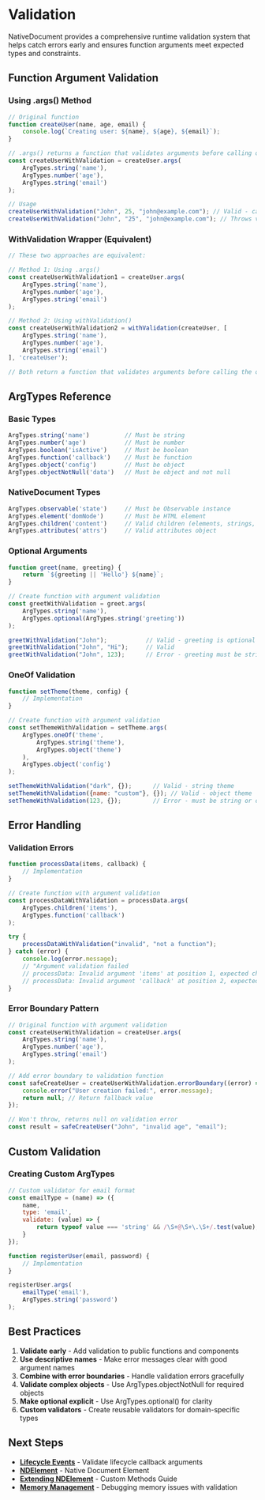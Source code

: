 # Validation

NativeDocument provides a comprehensive runtime validation system that helps catch errors early and ensures function arguments meet expected types and constraints.

## Function Argument Validation

### Using .args() Method

```javascript
// Original function
function createUser(name, age, email) {
    console.log(`Creating user: ${name}, ${age}, ${email}`);
}

// .args() returns a function that validates arguments before calling original
const createUserWithValidation = createUser.args(
    ArgTypes.string('name'),
    ArgTypes.number('age'), 
    ArgTypes.string('email')
);

// Usage
createUserWithValidation("John", 25, "john@example.com"); // Valid - calls original function
createUserWithValidation("John", "25", "john@example.com"); // Throws validation error
```

### WithValidation Wrapper (Equivalent)

```javascript
// These two approaches are equivalent:

// Method 1: Using .args()
const createUserWithValidation1 = createUser.args(
    ArgTypes.string('name'),
    ArgTypes.number('age'),
    ArgTypes.string('email')
);

// Method 2: Using withValidation()
const createUserWithValidation2 = withValidation(createUser, [
    ArgTypes.string('name'),
    ArgTypes.number('age'),
    ArgTypes.string('email')
], 'createUser');

// Both return a function that validates arguments before calling the original
```

## ArgTypes Reference

### Basic Types

```javascript
ArgTypes.string('name')          // Must be string
ArgTypes.number('age')           // Must be number  
ArgTypes.boolean('isActive')     // Must be boolean
ArgTypes.function('callback')    // Must be function
ArgTypes.object('config')        // Must be object
ArgTypes.objectNotNull('data')   // Must be object and not null
```

### NativeDocument Types

```javascript
ArgTypes.observable('state')     // Must be Observable instance
ArgTypes.element('domNode')      // Must be HTML element
ArgTypes.children('content')     // Valid children (elements, strings, numbers, observables)
ArgTypes.attributes('attrs')     // Valid attributes object
```

### Optional Arguments

```javascript
function greet(name, greeting) {
    return `${greeting || 'Hello'} ${name}`;
}

// Create function with argument validation
const greetWithValidation = greet.args(
    ArgTypes.string('name'),
    ArgTypes.optional(ArgTypes.string('greeting'))
);

greetWithValidation("John");           // Valid - greeting is optional
greetWithValidation("John", "Hi");     // Valid
greetWithValidation("John", 123);      // Error - greeting must be string if provided
```

### OneOf Validation

```javascript
function setTheme(theme, config) {
    // Implementation
}

// Create function with argument validation
const setThemeWithValidation = setTheme.args(
    ArgTypes.oneOf('theme', 
        ArgTypes.string('theme'),
        ArgTypes.object('theme')
    ),
    ArgTypes.object('config')
);

setThemeWithValidation("dark", {});      // Valid - string theme
setThemeWithValidation({name: "custom"}, {}); // Valid - object theme  
setThemeWithValidation(123, {});         // Error - must be string or object
```

## Error Handling

### Validation Errors

```javascript
function processData(items, callback) {
    // Implementation  
}

// Create function with argument validation
const processDataWithValidation = processData.args(
    ArgTypes.children('items'),
    ArgTypes.function('callback')
);

try {
    processDataWithValidation("invalid", "not a function");
} catch (error) {
    console.log(error.message);
    // "Argument validation failed
    // processData: Invalid argument 'items' at position 1, expected children, got String
    // processData: Invalid argument 'callback' at position 2, expected function, got String"
}
```

### Error Boundary Pattern

```javascript
// Original function with argument validation
const createUserWithValidation = createUser.args(
    ArgTypes.string('name'),
    ArgTypes.number('age'),
    ArgTypes.string('email')
);

// Add error boundary to validation function
const safeCreateUser = createUserWithValidation.errorBoundary((error) => {
    console.error("User creation failed:", error.message);
    return null; // Return fallback value
});

// Won't throw, returns null on validation error
const result = safeCreateUser("John", "invalid age", "email");
```

## Custom Validation

### Creating Custom ArgTypes

```javascript
// Custom validator for email format
const emailType = (name) => ({
    name,
    type: 'email',
    validate: (value) => {
        return typeof value === 'string' && /\S+@\S+\.\S+/.test(value);
    }
});

function registerUser(email, password) {
    // Implementation
}

registerUser.args(
    emailType('email'),
    ArgTypes.string('password')
);
```

## Best Practices

1. **Validate early** - Add validation to public functions and components
2. **Use descriptive names** - Make error messages clear with good argument names
3. **Combine with error boundaries** - Handle validation errors gracefully
4. **Validate complex objects** - Use ArgTypes.objectNotNull for required objects
5. **Make optional explicit** - Use ArgTypes.optional() for clarity
6. **Custom validators** - Create reusable validators for domain-specific types

## Next Steps

- **[Lifecycle Events](lifecycle-events.md)** - Validate lifecycle callback arguments
- **[NDElement](native-document-element.md)** - Native Document Element
- **[Extending NDElement](extending-native-document-element.md)** - Custom Methods Guide
- **[Memory Management](memory-management.md)** - Debugging memory issues with validation
